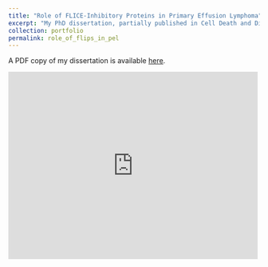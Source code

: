 ```yaml
---
title: "Role of FLICE-Inhibitory Proteins in Primary Effusion Lymphoma"
excerpt: "My PhD dissertation, partially published in Cell Death and Differentiation in which I make use of genome-wide synthetic CRISPR rescue screens alongside traditional low-throughput biological methods to identify novel regulators of cFLIP and ligand-independent TRAIL-R1-mediated cell death."
collection: portfolio
permalink: role_of_flips_in_pel
---
```


A PDF copy of my dissertation is available [here](https://nkuehnle.github.io/files/Neil_Kuehnle_Dissertation.pdf).

<embed src="https://drive.google.com/viewerng/viewer?embedded=true&url=https://nkuehnle.github.io/files/Neil_Kuehnle_Dissertation.pdf" width="500" height="375">
